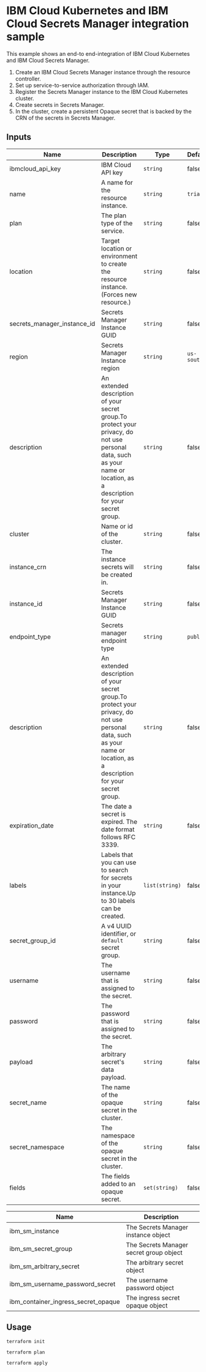 # IBM Cloud Kubernetes and IBM Cloud Secrets Manager integration sample

This example shows an end-to end-integration of IBM Cloud Kubernetes and IBM Cloud Secrets Manager.

1. Create an IBM Cloud Secrets Manager instance through the resource controller.
2. Set up service-to-service authorization through IAM.
3. Register the Secrets Manager instance to the IBM Cloud Kubernetes cluster.
4. Create secrets in Secrets Manager.
5. In the cluster, create a persistent Opaque secret that is backed by the CRN of the secrets in Secrets Manager.


<!-- BEGINNING OF PRE-COMMIT-TERRAFORM DOCS HOOK -->
## Inputs

| Name                           | Description                                                                                                                                                            | Type           | Default   | Required |
| ------------------------------ | ---------------------------------------------------------------------------------------------------------------------------------------------------------------------- | -------------- | --------- | -------- |
| ibmcloud\_api\_key             | IBM Cloud API key                                                                                                                                                      | `string`       | false     | true     |
| name                           | A name for the resource instance.                                                                                                                                      | `string`       | `trial`   | true     |
| plan                           | The plan type of the service.                                                                                                                                          | `string`       | false     | true     |
| location                       | Target location or environment to create the resource instance. (Forces new resource.)                                                                                 | `string`       | false     | true     |
| secrets\_manager\_instance\_id | Secrets Manager Instance GUID                                                                                                                                          | `string`       | false     | true     |
| region                         | Secrets Manager Instance region                                                                                                                                        | `string`       | `us-south`| true     |
| description                    | An extended description of your secret group.To protect your privacy, do not use personal data, such as your name or location, as a description for your secret group. | `string`       | false     | true     |
| cluster                        | Name or id of the cluster.                                                                                                                                             | `string`       | false     | true     |
| instance\_crn                  | The instance secrets will be created in.                                                                                                                               | `string`       | false     | true     |
| instance\_id                   | Secrets Manager Instance GUID                                                                                                                                          | `string`       | false     | true     |
| endpoint\_type                 | Secrets manager endpoint type                                                                                                                                          | `string`       | `public`  | true     |
| description                    | An extended description of your secret group.To protect your privacy, do not use personal data, such as your name or location, as a description for your secret group. | `string`       | false     | true     |
| expiration_date                | The date a secret is expired. The date format follows RFC 3339.                                                                                                        | `string`       | false     | true     |
| labels                         | Labels that you can use to search for secrets in your instance.Up to 30 labels can be created.                                                                         | `list(string)` | false     | true     |
| secret\_group\_id              | A v4 UUID identifier, or `default` secret group.                                                                                                                       | `string`       | false     | true     |
| username                       | The username that is assigned to the secret.                                                                                                                           | `string`       | false     | true     |
| password                       | The password that is assigned to the secret.                                                                                                                           | `string`       | false     | true     |
| payload                        | The arbitrary secret's data payload.                                                                                                                                   | `string`       | false     | true     |
| secret_name                    | The name of the opaque secret in the cluster.                                                                                                                          | `string`       | false     | true     |
| secret_namespace               | The namespace of the opaque secret in the cluster.                                                                                                                     | `string`       | false     | true     |
| fields                         | The fields added to an opaque secret.                                                                                                                                  | `set(string)`  | false     | true     |

| Name                                    | Description                             |
| --------------------------------------- | --------------------------------------- |
| ibm\_sm\_instance                       | The Secrets Manager instance object     |
| ibm\_sm\_secret\_group                  | The Secrets Manager secret group object |
| ibm\_sm\_arbitrary\_secret              | The arbitrary secret object             |
| ibm\_sm\_username\_password\_secret     | The username password object            |
| ibm\_container\_ingress\_secret\_opaque | The ingress secret opaque object        |

<!-- END OF PRE-COMMIT-TERRAFORM DOCS HOOK -->


## Usage
```
terraform init

terraform plan

terraform apply
```